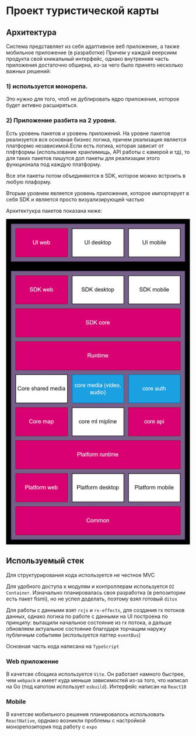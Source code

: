 # Проект туристической карты

## Архитектура

Система представляет из себя адаптивное веб приложение, а также мобильное приложение (в разработке)
Причем у каждой веерсиим продукта свой кникальный интерфейс, однако внутренняя часть приложения
достаточно обширна, из-за чего было принято несколько важных решений:

### 1) используется монорепа.

Это нужно для того, чтоб не дублировать ядро приложения, которое будет активно расширяться.

### 2) Приложение разбита на 2 уровня.

Есть уровень пакетов и уровень приложений. На уровне пакетов реализуется вся основная бизнес логика,
причем реализация является платформо независимой.Если есть логика, которая зависит от плфтформы
(использование хранлимищь, API работы с камерой и тд), то для таких пакетов пишутся доп пакеты
для реализации этого функционала под каждую платформу.

Все эти пакеты потом объединяются в SDK, которое можно встроить в любую плаформу.

Вторым уровнем является уровень приложения, которое импортирует в себя SDK и является просто визуализирующей частью

Архитектукра пакетов показана ниже:

![Архитектура приложения](./docs/architects.jpg)

## Используемый стек

Для структурирования кода используется не честное MVC

Для удобного доступа к модулям и контроллерам используется `DI Container`. Изначально планировалась своя разработка (в репозитории есть пакет fismi), но не успел доделать, поэтому взял готовый `ditox`

Для работы с данными взят `rxjs` и `rx-effects`,  для создания rx потоков данных, однако логика по работе с данными на UI построена по принципу: вытащили начальное состояние из rx потока, а дальше обновляем актуальное состояние благодаря торчащим наружу публичным событиям (используется паттер `eventBus`)

Основная часть кода написана на `TypeScript`

### Web приложение

В качетсве сбощика используется `Vite`. Он работает намного быстрее, чем `webpack` и имеет куда меньше зависимостей из-за того, что написал на Go (под капотом использует `esbuild`). Интерфейс написан на `React18`

### Mobile

В качетсве мобильного решения планировалось использовать `ReactNative`, орднако возникли проблемы с настройкой монорепозитория под работу с `expo`
